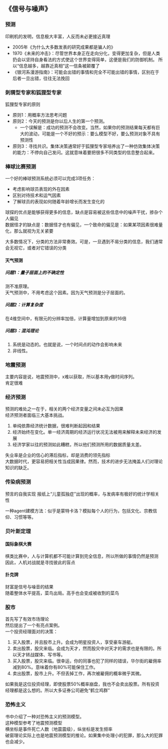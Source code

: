 ## 《信号与噪声》
### 预测

印刷机的发明，信息极大丰富，人反而未必更接近真理


- 2005年《为什么大多数发表的研究成果都是骗人的》
- 1970《未来的冲击》：尽管世界本身正在走向分化，变得更加复杂，但是人类扔会以坚持自身看法的方式使这个世界变得简单，这便是我们的防御机制。
所以“信息越多，越靠近真相”这一信条被颠覆了
- 《银河系漫游指南》：可能会出错的事情和完全不可能出错的事情，区别在于后者一旦出错，往往无法挽回

### 刺猬型专家和狐狸型专家

狐狸型专家的原则
- 原则1：用概率方法思考问题
- 原则2：今天的预测是你以后人生的第一个预测。
    - 一个误解是：成功的预测不会改变。当然，如果你的预测结果每天都有巨大的波动，可能是一个不好的预示：要么模型不好，要么预测对象不具有预测性
- 原则3：寻找共识。集体决策通常好于狐狸型专家培养出了一种仿效集体决策的能力：不停向自己发问。这就意味着要把很多不同类型的信息整合起来。

### 棒球比赛预测

一个好的棒球预测系统必须可以完成3项任务：
- 考虑影响球员表现的外在因素
- 区别对待技术和运气因素
- 了解球员的表现如何随着年龄增长而发生变化的

球探的优点是能够获得更多的信息，缺点是容易被这些信息中的噪声干扰，掺杂个人偏见  
数据怪才的缺点是：数据怪才也有偏见，一个致命的偏见是：如果某项因素很难量化，那么就视为无关紧要

大多数情况下，分类的方法非常奏效。可是，一旦遇到不易分类的信息，我们通常会无视它，或者对它错误的分类

#### 天气预测

##### 问题1：量子层面上的不确定性
测不准原理。  
天气预测中，不用考虑这个因素。因为天气预测是分子层面的。  
##### 问题2：计算复杂度  
在4维空间中，有限元的分辨率加倍，计算量增加到原来的16倍
##### 问题3：混沌理论
1. 系统是动态的。也就是说，一个时间点的动作会影响未来
2. 非线性。

### 地震预测
主要内容是说，地震预测中，x难以获取，所以基本用y做时间序列。  
肯定很难  
### 经济预测
预测的难处之一在于，相关的两个经济变量之间未必互为因果  
经济预测者面临三大基本挑战。  
1. 单纯依靠经济统计数据，很难判断起因和结果
2. 经济始终在变化。单一经济周期的经济运行状况无法被用来解释未来经济的发展
3. 经济学家以往的预测如此糟糕，所以他们预测所用的数据质量太差。

失业率是企业的信心的滞后指标，却是消费的领先指标  
大数据时代，更容易把相关性当成因果律。然而，技术的进步无法掩盖人们对理论知识的缺乏。

### 传染病预测
预言的自我实现
报纸上“儿童孤独症”出现的概率，与发病率有极好的统计学相关性

一种agent建模方法：似乎是蒙特卡洛？模拟每个人的行为，包括文化、宗教信仰、习惯等等。  
### 贝叶斯定理
#### 国际象棋大赛
棋类比赛中，人与计算机都不可能计算到完全信息，所以所做的事情仍然是预测  
因此，人机对战就是寻找彼此的盲点  
#### 扑克牌
财富是信号与噪音的结果  
随着整体水平提高，菜鸟出局。高手也会变成被收割的菜鸟  
### 股市
首先写了有效市场理论  
然后提出了一个有亮点案例。  
一个投资经理面对的决策：  
1. 买入股票，并且股市上升。会成为明星投资人，享受豪车游艇。
2. 卖出股票，股灾来临。会成为天才，然而股灾中对天才的需求也是有限的。所以天才转战媒体、写书等。
3. 买入股票，股灾来临。很幸运，你的同事也犯了同样的错误，华尔街的雇佣率减到80%。意味着你有80%可能保住工作。
4. 卖出股票，股市上升。不但丢掉工作，再次被雇佣的概率微乎其微。

如果我是这位投资经理，即使股票50%概率崩盘，我也不会卖出股票。所有投资经理都是这么想的。所以大多证券公司避免“鹤立鸡群”

### 恐怖主义
书中介绍了一种对恐怖主义的预测模型。  
这种模型参考了地震预测模型  
横坐标是事件死亡人数（地震震级），纵坐标是发生频率  
破窗理论实际上也是地震预测模型的推论。如果集中处理小的犯罪，那么大的犯罪也会减少。  

